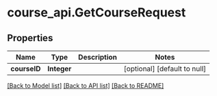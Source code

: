 # course_api.GetCourseRequest
## Properties

| Name | Type | Description | Notes |
|------------ | ------------- | ------------- | -------------|
| **courseID** | **Integer** |  | [optional] [default to null] |

[[Back to Model list]](../README.md#documentation-for-models) [[Back to API list]](../README.md#documentation-for-api-endpoints) [[Back to README]](../README.md)


